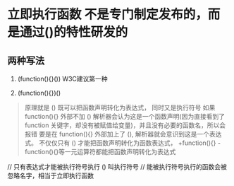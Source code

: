 <!--
 * @Author: xujie 1607526161@qq.com
 * @Date: 2022-04-22 13:10:58
 * @LastEditors: xujie 1607526161@qq.com
 * @FilePath: \HTML-CSS-Javascript-\JAVAScript+ES6\JavaScript\JavaScript函数，作用域\立即执行函数.md
 * @Description: 立即执行函数
-->
# 立即执行函数    不是专门制定发布的，而是通过()的特性研发的

## 两种写法

1. (function(){}())    W3C建议第一种

2. (function(){})()

> 原理就是 () 既可以把函数声明转化为表达式， 同时又是执行符号
> 如果 function(){} 外部不加 () 解析器会认为这是一个函数声明(因为直接看到了 function 关键字，却没有被赋值给变量)，并且没有必要的函数名，所以会报错
> 要是在 function(){} 外部加上了 (), 解析器就会意识到这是一个表达式。
> 不仅仅只有 () 才能把函数声明转化为函数表达式， +function(){} -function(){}等一元运算符都能把函数声明转化为表达式

// 只有表达式才能被执行符号执行    () 叫执行符号
// 能被执行符号执行的函数会被忽略名字，相当于立即执行函数
